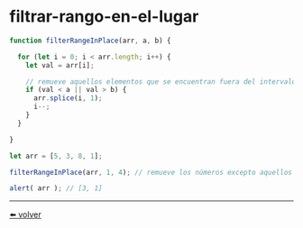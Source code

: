 # filtrar-rango-en-el-lugar

````js
function filterRangeInPlace(arr, a, b) {

  for (let i = 0; i < arr.length; i++) {
    let val = arr[i];

    // remueve aquellos elementos que se encuentran fuera del intervalo
    if (val < a || val > b) {
      arr.splice(i, 1);
      i--;
    }
  }

}

let arr = [5, 3, 8, 1];

filterRangeInPlace(arr, 1, 4); // remueve los números excepto aquellos entre 1 y 4

alert( arr ); // [3, 1]
````

---
[⬅️ volver](https://github.com/VictorHugoAguilar/javascript-interview-questions-explained/blob/main/theory/data-types/array-methods/readme.md#filtrar-rango-en-el-lugar)
